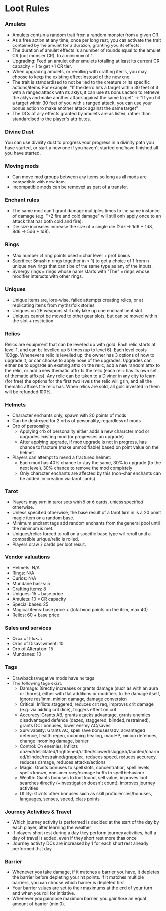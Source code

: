 # Loot Rules

### Amulets
- Amulets contain a random trait from a random monster from a given CR.
- As a free action at any time, once per long rest, you can activate the trait contained by the amulet for a duration, granting you its effects.
- The duration of amulet effects is a number of rounds equal to the amulet CR (not monster CR), to a minimum of 1.
- Upgrading: Feed an amulet other amulets totalling at least its current CR capacity + 1 to get +1 CR tier.
- When upgrading amulets, or rerolling with crafting items, you may choose to keep the existing effect instead of the new one.
- The trait is standardised to not be tied to the creature or its specific actions/items. For example, "If the derro hits a target within 30 feet of it with a ranged attack with its aklys, it can use its bonus action to retrieve the aklys and make another attack against the same target" -> "If you hit a target within 30 feet of you with a ranged attack, you can use your bonus action to make another attack against the same target"
- The DCs of any effects granted by amulets are as listed, rather than standardised to the player's attributes.

### Divine Dust
You can use divinity dust to progress your progress in a divinity path you have started, or start a new one if you haven't started one/have finished all you have started.

### Moving mods
- Can move mod groups between any items so long as all mods are compatible with new item.
- Incompatible mods can be removed as part of a transfer.

### Enchant rules
- The same mod can't grant damage multiples times to the same instance of damage (e.g. "+2 fire and cold damage" will still only apply once to an attack that has both cold and fire).
- Die size increases increase the size of a single die (2d6 -> 1d6 + 1d8, 8d6 -> 5d6 + 1d8).

### Rings
- Max number of ring points used = char level + prof bonus
- Sacrifice: Smash n rings together (n > 1) to get a choice of 1 from n unique new rings that can't be of the same type as any of the inputs.
- Synergy rings = rings whose name starts with "The" = rings whose modifier interacts with other rings.

### Uniques
- Unique items are, lore-wise, failed attempts creating relics, or at replicating items from myths/folk stories
- Uniques on 2H weapons still only take up one enchantment slot
- Uniques cannot be moved to other gear slots, but can be moved within the slot + restriction

### Relics
Relics are equipment that can be levelled up with gold. Each relic starts at level 1, and can be levelled up 5 times (up to level 6). Each level costs 100gp. Whenever a relic is levelled up, the owner has 3 options of how to upgrade it, or can choose to apply none of the upgrades. Upgrades can either be to upgrade an existing affix on the relic, add a new random affix to the relic, or add a new thematic affix to the relic (each relic has its own set of thematic affixes). Any relic can be taken to a Diviner in any city to learn (for free) the options for the first two levels the relic will gain, and all the thematic affixes the relic has. When relics are sold, all gold invested in them will be refunded 100%.

### Helmets
- Character enchants only, spawn with 20 points of mods
- Can be destroyed for 2 orbs of personality, regardless of mods
- Orb of personality:
  - Applying orb of personality either adds a new character mod or upgrades existing mod (or progresses an upgrade)
  - After applying upgrade, if mod upgrade is not in progress, has chance to fracture (make unmodifiable) based on point value on the helmet
- Players can attempt to mend a fractured helmet:
  - Each mod has 40% chance to stay the same, 30% to upgrade (to the next level), 30% chance to remove the mod completely
  - Only character enchants are affected by this (non-char enchants can be added on creation via tarot cards)

### Tarot
- Players may turn in tarot sets with 5 or 6 cards, unless specified otherwise.
- Unless specified otherwise, the base result of a tarot turn in is a 20 point magic item on a random base.
- Minimum enchant tags add random enchants from the general pool until the minimum is met.
- Uniques/relics forced to roll on a specific base type will reroll until a compatible unique/relic is rolled.
- Players draw 3 cards per loot result.

### Vendor valuations
- Helmets: N/A
- Rings: N/A
- Curios: N/A
- Mundane bases: 5
- Crafting items: 8
- Uniques: 15 + base price
- Amulets: 10 * CR capacity
- Special bases: 25
- Magical items: base price + (total mod points on the item, max 40)
- Relics: 60 + base price

### Sales and services
- Orbs of Flux: 5
- Orbs of Disavowment: 10
- Orb of Alteration: 15
- Mundanes: 10

### Tags
- Drawbacks/negative mods have no tags
- The following tags exist:
  - Damage: Directly increases or grants damage (such as with an aura or thorns), either with flat additions or modifiers to the damage itself, ignore res/imm, minion damage, damage conversion
  - Critical: Inflicts staggered, reduces crit req, improves crit damage (e.g. via adding crit dice), triggers effect on crit
  - Accuracy: Grants AB, grants attacks advantage, grants enemies disadvantaged defence (dazed, staggered, blinded, restrained), grants DCs bonuses, lower enemy AC/saves
  - Survivability: Grants AC, spell save bonuses/adv, advantaged defence, health regen, incoming healing, max HP, minion defences, change incoming damage, barrier
  - Control: On enemies; Inflicts dazed/debilitated/frightened/rattled/slowed/sluggish/taunted/charmed/blinded/restrained/grappled, reduces speed, reduces accuracy, reduces damage, reduces attacks/actions
  - Magic: Grants bonuses to spell slots, concentration, spell levels, spells known, non-accuracy/damage buffs to spell behaviour
  - Wealth: Grants bonuses to loot found, sell value, improves loot searches directly (+investigation doesn't count), improves journey activities
  - Utility: Grants other bonuses such as skill proficiencies/bonuses, languages, senses, speed, class points

### Journey Activities & Travel
- Which journey activity is performed is decided at the start of the day by each player, after learning the weather
- If players short rest during a day they perform journey activities, half a day of travel is added, even if they short rest more than once
- Journey activity DCs are increased by 1 for each short rest already performed that day

### Barrier
- Whenever you take damage, if it matches a barrier you have, it depletes the barrier before depleting your hit points. If it matches multiple barriers, you can choose which barrier is depleted first.
- Your barrier values are set to their maximums at the end of your turn and when you roll for initiative.
- Whenever you gain/lose maximum barrier, you gain/lose an equal amount of barrier (min 0).

